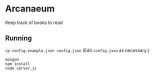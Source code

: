 # Arcanaeum

Keep track of books to read

## Running
`cp config.example.json config.json` (Edit `config.json` as necessary.)

```
mongod
npm install
node server.js
```
